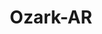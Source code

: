 ---
title: Ozark-AR
slug: ozark-ar
f_state:
- cms/state/arkansas.md
f_locations:
- cms/payday-loan/ozark-check-cashiers-inc-23365.md
- cms/payday-loan/ozark-check-cashiers-inc-23366.md
- cms/payday-loan/quick-cash-of-arkansas-25202.md
- cms/payday-loan/quick-cash-of-arkansas-25203.md
updated-on: '2024-05-30T13:41:28.615Z'
created-on: '2024-05-30T13:41:28.615Z'
published-on: '2024-05-30T13:54:32.469Z'
f_city: Ozark
layout: '[city].html'
tags: city
---